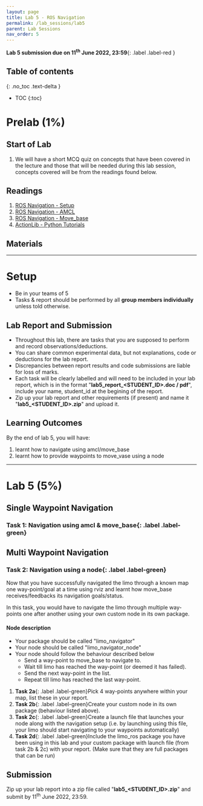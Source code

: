 ```yaml
---
layout: page
title: Lab 5 - ROS Navigation
permalink: /lab_sessions/lab5
parent: Lab Sessions
nav_order: 5
---
```

**Lab 5 submission due on 11<sup>th</sup> June 2022, 23:59**{: .label .label-red }

## Table of contents
{: .no_toc .text-delta }

- TOC
{:toc}

# Prelab (1%)

## Start of Lab
1. We will have a short MCQ quiz on concepts that have been covered in the lecture and those that will be needed during this lab session, concepts covered will be from the readings found below.

## Readings
1. [ROS Navigation - Setup](http://wiki.ros.org/navigation/Tutorials/RobotSetup)
2. [ROS Navigation - AMCL](http://wiki.ros.org/amcl)
3. [ROS Navigation - Move_base](http://wiki.ros.org/move_base)
4. [ActionLib - Python Tutorials](http://wiki.ros.org/actionlib_tutorials/Tutorials)

## Materials

----

# Setup
* Be in your teams of 5
* Tasks & report should be performed by all **group members individually** unless told otherwise.

## Lab Report and Submission
* Throughout this lab, there are tasks that you are supposed to perform and record observations/deductions.
* You can share common experimental data, but not explanations, code or deductions for the lab report.
* Discrepancies between report results and code submissions are liable for loss of marks.
* Each task will be clearly labelled and will need to be included in your lab report, which is in the format "**lab5\_report\_<STUDENT\_ID>.doc / pdf**", include your name, student_id at the begining of the report.
* Zip up your lab report and other requirements (if present) and name it "**lab5\_<STUDENT\_ID>.zip**" and upload it.

## Learning Outcomes
By the end of lab 5, you will have:
1. learnt how to navigate using amcl/move_base
2. learnt how to provide waypoints to move_vase using a node

----

# Lab 5 (5%) 

## Single Waypoint Navigation
### **Task 1: Navigation using amcl & move_base**{: .label .label-green}

## Multi Waypoint Navigation
### **Task 2: Navigation using a node**{: .label .label-green}
Now that you have successfully navigated the limo through a known map one way-point/goal at a time using rviz and learnt how move_base receives/feedbacks its navigation goals/status.

In this task, you would have to navigate the limo through multiple way-points one after another using your own custom node in its own package. 

#### **Node description**
* Your package should be called "limo_navigator"
* Your node should be called "limo_navigator_node"
* Your node should follow the behaviour described below
   * Send a way-point to move_base to navigate to.
   * Wait till limo has reached the way-point (or deemed it has failed).
   * Send the next way-point in the list.
   * Repeat till limo has reached the last way-point.

<!-- -->

1. **Task 2a**{: .label .label-green}Pick 4 way-points anywhere within your map, list these in your report.
2. **Task 2b**{: .label .label-green}Create your custom node in its own package (behaviour listed above).
3. **Task 2c**{: .label .label-green}Create a launch file that launches your node along with the navigation setup (i.e. by launching using this file, your limo should start navigating to your waypoints automatically)
4. **Task 2d**{: .label .label-green}Include the limo_ros package you have been using in this lab and your custom package with launch file (from task 2b & 2c) with your report. (Make sure that they are full packages that can be run)



## Submission
Zip up your lab report into a zip file called "**lab5\_<STUDENT\_ID>.zip**" and submit by 11<sup>th</sup> June 2022, 23:59.